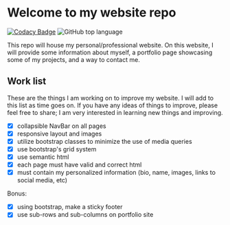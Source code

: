# Welcome to my website repo

[![Codacy Badge](https://api.codacy.com/project/badge/Grade/f9f0ac4f550a47a8901a9147976ca3af)](https://app.codacy.com/manual/thadkingcole/thadkingcole.github.io?utm_source=github.com&utm_medium=referral&utm_content=thadkingcole/thadkingcole.github.io&utm_campaign=Badge_Grade_Dashboard) ![GitHub top language](https://img.shields.io/github/languages/top/thadkingcole/thadkingcole.github.io)

This repo will house my personal/professional website. On this website, I will provide some information about myself, a portfolio page showcasing some of my projects, and a way to contact me.

## Work list

These are the things I am working on to improve my website. I will add to this list as time goes on. If you have any ideas of things to improve, please feel free to share; I am very interested in learning new things and improving.
- [x] collapsible NavBar on all pages
- [x] responsive layout and images 
- [x] utilize bootstrap classes to minimize the use of media queries
- [x] use bootstrap's grid system
- [x] use semantic html
- [x] each page must have valid and correct html
- [x] must contain my personalized information (bio, name, images, links to social media, etc)

Bonus:

- [x] using bootstrap, make a sticky footer
- [x] use sub-rows and sub-columns on portfolio site